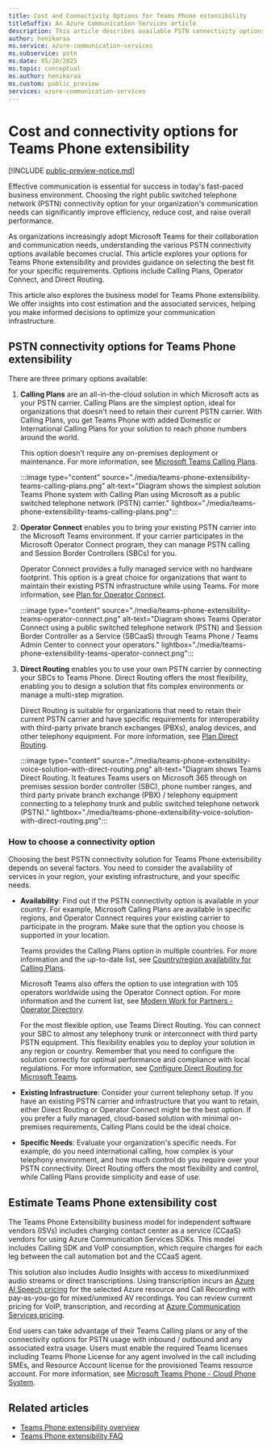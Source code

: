 ```yaml
---
title: Cost and Connectivity Options for Teams Phone extensibility 
titleSuffix: An Azure Communication Services article
description: This article describes available PSTN connectivity options and costs for Teams Phone extensibility.
author: henikaraa
ms.service: azure-communication-services
ms.subservice: pstn
ms.date: 05/20/2025
ms.topic: conceptual
ms.author: henikaraa
ms.custom: public_preview
services: azure-communication-services
---
```


# Cost and connectivity options for Teams Phone extensibility

[!INCLUDE [public-preview-notice.md](../../../includes/public-preview-include-document.md)]

Effective communication is essential for success in today's fast-paced business environment. Choosing the right public switched telephone network (PSTN) connectivity option for your organization's communication needs can significantly improve efficiency, reduce cost, and raise overall performance.

As organizations increasingly adopt Microsoft Teams for their collaboration and communication needs, understanding the various PSTN connectivity options available becomes crucial. This article explores your options for Teams Phone extensibility and provides guidance on selecting the best fit for your specific requirements. Options include Calling Plans, Operator Connect, and Direct Routing.

This article also explores the business model for Teams Phone extensibility. We offer insights into cost estimation and the associated services, helping you make informed decisions to optimize your communication infrastructure.

## PSTN connectivity options for Teams Phone extensibility

There are three primary options available:

1. **Calling Plans** are an all-in-the-cloud solution in which Microsoft acts as your PSTN carrier. Calling Plans are the simplest option, ideal for organizations that doesn't need to retain their current PSTN carrier. With Calling Plans, you get Teams Phone with added Domestic or International Calling Plans for your solution to reach phone numbers around the world.

   This option doesn't require any on-premises deployment or maintenance. For more information, see [Microsoft Teams Calling Plans](/microsoftteams/calling-plans-for-office-365).

   :::image type="content" source="./media/teams-phone-extensibility-teams-calling-plans.png" alt-text="Diagram shows the simplest solution Teams Phone system with Calling Plan using Microsoft as a public switched telephone network (PSTN) carrier."  lightbox="./media/teams-phone-extensibility-teams-calling-plans.png":::

2. **Operator Connect** enables you to bring your existing PSTN carrier into the Microsoft Teams environment. If your carrier participates in the Microsoft Operator Connect program, they can manage PSTN calling and Session Border Controllers (SBCs) for you.

   Operator Connect provides a fully managed service with no hardware footprint. This option is a great choice for organizations that want to maintain their existing PSTN infrastructure while using Teams. For more information, see [Plan for Operator Connect](/microsoftteams/operator-connect-plan).

   :::image type="content" source="./media/teams-phone-extensibility-teams-operator-connect.png" alt-text="Diagram shows Teams Operator Connect using a public switched telephone network (PSTN) and Session Border Controller as a Service (SBCaaS) through Teams Phone / Teams Admin Center to connect your operators."  lightbox="./media/teams-phone-extensibility-teams-operator-connect.png":::

3. **Direct Routing** enables you to use your own PSTN carrier by connecting your SBCs to Teams Phone. Direct Routing offers the most flexibility, enabling you to design a solution that fits complex environments or manage a multi-step migration.

   Direct Routing is suitable for organizations that need to retain their current PSTN carrier and have specific requirements for interoperability with third-party private branch exchanges (PBXs), analog devices, and other telephony equipment. For more information, see [Plan Direct Routing](/microsoftteams/direct-routing-plan).

   :::image type="content" source="./media/teams-phone-extensibility-voice-solution-with-direct-routing.png" alt-text="Diagram shows Teams Direct Routing. It features Teams users on Microsoft 365 through on premises session border controller (SBC), phone number ranges, and third party private branch exchange (PBX) / telephony equipment connecting to a telephony trunk and public switched telephone network (PSTN)."  lightbox="./media/teams-phone-extensibility-voice-solution-with-direct-routing.png":::

### How to choose a connectivity option

Choosing the best PSTN connectivity solution for Teams Phone extensibility depends on several factors. You need to consider the availability of services in your region, your existing infrastructure, and your specific needs.

- **Availability**: Find out if the PSTN connectivity option is available in your country. For example, Microsoft Calling Plans are available in specific regions, and Operator Connect requires your existing carrier to participate in the program. Make sure that the option you choose is supported in your location.

   Teams provides the Calling Plans option in multiple countries. For more information and the up-to-date list, see [Country/region availability for Calling Plans](/microsoftteams/calling-plan-overview).

   Microsoft Teams also offers the option to use integration with 105 operators worldwide using the Operator Connect option. For more information and the current list, see [Modern Work for Partners - Operator Directory](https://cloudpartners.transform.microsoft.com/partner-gtm/operators/directory).

   For the most flexible option, use Teams Direct Routing. You can connect your SBC to almost any telephony trunk or interconnect with third party PSTN equipment. This flexibility enables you to deploy your solution in any region or country. Remember that you need to configure the solution correctly for optimal performance and compliance with local regulations. For more information, see [Configure Direct Routing for Microsoft Teams](/microsoftteams/direct-routing-configure).

- **Existing Infrastructure**: Consider your current telephony setup. If you have an existing PSTN carrier and infrastructure that you want to retain, either Direct Routing or Operator Connect might be the best option. If you prefer a fully managed, cloud-based solution with minimal on-premises requirements, Calling Plans could be the ideal choice.

- **Specific Needs**: Evaluate your organization's specific needs. For example, do you need international calling, how complex is your telephony environment, and how much control do you require over your PSTN connectivity. Direct Routing offers the most flexibility and control, while Calling Plans provide simplicity and ease of use.

## Estimate Teams Phone extensibility cost

The Teams Phone Extensibility business model for independent software vendors (ISVs) includes charging contact center as a service (CCaaS) vendors for using Azure Communication Services SDKs. This model includes Calling SDK and VoIP consumption, which require charges for each leg between the call automation bot and the CCaaS agent.

This solution also includes Audio Insights with access to mixed/unmixed audio streams or direct transcriptions. Using transcription incurs an [Azure AI Speech pricing](https://azure.microsoft.com/en-us/pricing/details/cognitive-services/speech-services/) for the selected Azure resource and Call Recording with pay-as-you-go for mixed/unmixed AV recordings. You can review current pricing for VoIP, transcription, and recording at [Azure Communication Services pricing](https://azure.microsoft.com/en-us/pricing/details/communication-services/).

End users can take advantage of their Teams Calling plans or any of the connectivity options for PSTN usage with inbound / outbound and any associated extra usage. Users must enable the required Teams licenses including Teams Phone License for any agent involved in the call including SMEs, and Resource Account license for the provisioned Teams resource account. For more information, see [Microsoft Teams Phone - Cloud Phone System](/microsoftteams/microsoft-teams-phone).

## Related articles

- [Teams Phone extensibility overview](./teams-phone-overview.md)
- [Teams Phone extensibility FAQ](./teams-phone-extensibility-faq.md)